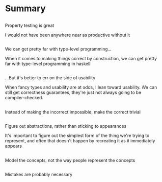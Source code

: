 # Summary

##

Property testing is great

<div class="notes">
I would not have been anywhere near as productive without it
</div>

##

We can get pretty far with type-level programming...

<div class="notes">
When it comes to making things correct by construction, we can get pretty far with type-level
programming in haskell
</div>

##

...But it's better to err on the side of usability

<div class="notes">
When fancy types and usability are at odds, I lean toward usability. We can still get
correctness guarantees, they're just not always going to be compiler-checked.
</div>

##

Instead of making the incorrect impossible, make the correct trivial

##

Figure out abstractions, rather than sticking to appearances

<div class="notes">
It's important to figure out the simplest form of the thing we're trying to represent, and
often that doesn't happen by recreating it as it immediately appears
</div>

##

Model the concepts, not the way people represent the concepts

##

Mistakes are probably necessary
